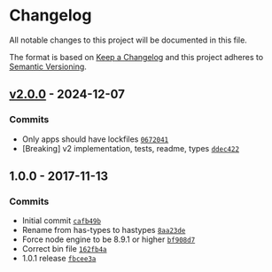 # Changelog

All notable changes to this project will be documented in this file.

The format is based on [Keep a Changelog](https://keepachangelog.com/en/1.0.0/)
and this project adheres to [Semantic Versioning](https://semver.org/spec/v2.0.0.html).

## [v2.0.0](https://github.com/inspect-js/has-types/compare/1.0.0...v2.0.0) - 2024-12-07

### Commits

- Only apps should have lockfiles [`0672041`](https://github.com/inspect-js/has-types/commit/06720419048f728b217837168f2ff329507695bb)
- [Breaking] v2 implementation, tests, readme, types [`ddec422`](https://github.com/inspect-js/has-types/commit/ddec422a9e4969d8ef4362f45b426902ab04af4f)

## 1.0.0 - 2017-11-13

### Commits

- Initial commit [`cafb49b`](https://github.com/inspect-js/has-types/commit/cafb49b7292b7a85e4aeeccfd9f0c9425b1be8a1)
- Rename from has-types to hastypes [`8aa23de`](https://github.com/inspect-js/has-types/commit/8aa23deb28fbf0ada1bb47b4f1ff70b3c11847ee)
- Force node engine to be 8.9.1 or higher [`bf908d7`](https://github.com/inspect-js/has-types/commit/bf908d7a1a0fcab39e22b0f408668df514839ee6)
- Correct bin file [`162fb4a`](https://github.com/inspect-js/has-types/commit/162fb4af78f9cad3a2f4176d0595f081ef0143a0)
- 1.0.1 release [`fbcee3a`](https://github.com/inspect-js/has-types/commit/fbcee3a04ae4a861a1a6a0d46f8a45dd1a6b4d46)
